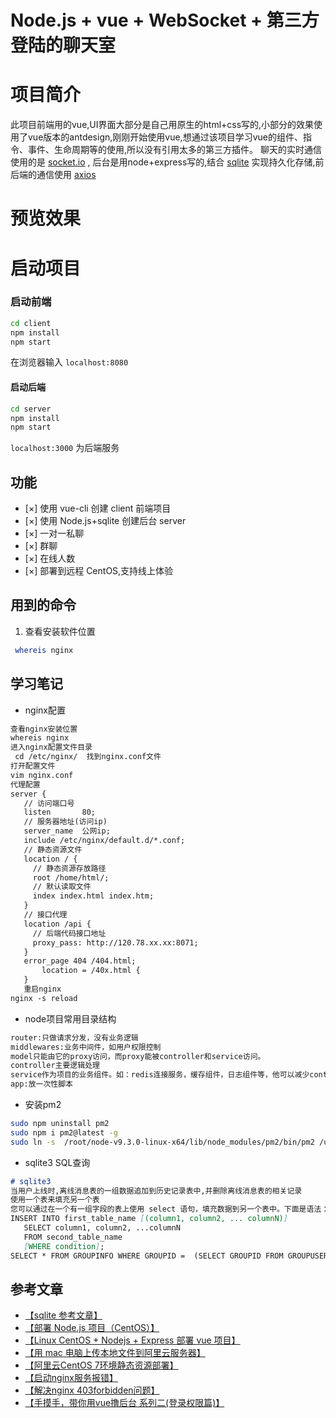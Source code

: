 # Node.js + vue + WebSocket + 第三方登陆的聊天室
# 项目简介
此项目前端用的vue,UI界面大部分是自己用原生的html+css写的,小部分的效果使用了vue版本的antdesign,刚刚开始使用vue,想通过该项目学习vue的组件、指令、事件、生命周期等的使用,所以没有引用太多的第三方插件。
聊天的实时通信使用的是 [socket.io](https://github.com/socketio/socket.io) , 后台是用node+express写的,结合 [sqlite](https://www.runoob.com/sqlite/sqlite-syntax.html) 实现持久化存储,前后端的通信使用 [axios](https://github.com/axios/axios)
# 预览效果

# 启动项目
### 启动前端
```bash
cd client
npm install
npm start
```
在浏览器输入 `localhost:8080`
#### 启动后端
```bash
cd server
npm install
npm start
```
`localhost:3000` 为后端服务

## 功能

- [×] 使用 vue-cli 创建 client 前端项目
- [×] 使用 Node.js+sqlite 创建后台 server
- [×] 一对一私聊
- [×] 群聊
- [×] 在线人数
- [×] 部署到远程 CentOS,支持线上体验

## 用到的命令
1. 查看安装软件位置
```bash
 whereis nginx
 ```

 ## 学习笔记
- nginx配置
 ```markdown
查看nginx安装位置
whereis nginx
进入nginx配置文件目录
  cd /etc/nginx/  找到nginx.conf文件
打开配置文件
 vim nginx.conf
代理配置
server {
    // 访问端口号
    listen       80;
    // 服务器地址(访问ip)
    server_name  公网ip;
    include /etc/nginx/default.d/*.conf;
    // 静态资源文件
    location / { 
      // 静态资源存放路径
      root /home/html/; 
      // 默认读取文件
      index index.html index.htm;     
    }
    // 接口代理
    location /api {
      // 后端代码接口地址
      proxy_pass: http://120.78.xx.xx:8071;
    }
    error_page 404 /404.html;
        location = /40x.html {
    } 
    重启nginx
 nginx -s reload
 ```
 - node项目常用目录结构
 ```markdown
router:只做请求分发，没有业务逻辑 
middlewares:业务中间件，如用户权限控制 
model只能由它的proxy访问，而proxy能被controller和service访问。 
controller主要逻辑处理 
service作为项目的业务组件。如：redis连接服务，缓存组件，日志组件等，他可以减少controller的负担。 
app:放一次性脚本
```
- 安装pm2
```bash
sudo npm uninstall pm2
sudo npm i pm2@latest -g
sudo ln -s  /root/node-v9.3.0-linux-x64/lib/node_modules/pm2/bin/pm2 /usr/local/bin/pm2
```
- sqlite3 SQL查询
```markdown
# sqlite3
当用户上线时,离线消息表的一组数据追加到历史记录表中,并删除离线消息表的相关记录
使用一个表来填充另一个表
您可以通过在一个有一组字段的表上使用 select 语句，填充数据到另一个表中。下面是语法：
INSERT INTO first_table_name [(column1, column2, ... columnN)] 
   SELECT column1, column2, ...columnN 
   FROM second_table_name
   [WHERE condition];
SELECT * FROM GROUPINFO WHERE GROUPID =  (SELECT GROUPID FROM GROUPUSER WHERE USERID = '79075de0-17ca-11ea-8b61-ebb7391af6af');
```
## 参考文章
- [【sqlite 参考文章】](https://blog.csdn.net/qq_38081746/article/details/90673681)
- [【部署 Node.js 项目（CentOS）】](https://help.aliyun.com/document_detail/50775.html)
- [【Linux CentOS + Nodejs + Express 部署 vue 项目】](https://blog.csdn.net/lihefei_coder/article/details/90700965)
- [【用 mac 电脑上传本地文件到阿里云服务器】](https://jingyan.baidu.com/article/ae97a64672d076fbfc461d29.html)
- [【阿里云CentOS 7环境静态资源部署】](https://www.jianshu.com/p/7b2bce81b4ed)
- [【启动nginx服务报错】](https://www.cnblogs.com/yihr/p/9588964.html)
- [【解决nginx 403forbidden问题】](https://blog.csdn.net/yishuifengxiao/article/details/80574769)
- [【手摸手，带你用vue撸后台 系列二(登录权限篇)】](https://juejin.im/post/591aa14f570c35006961acac)